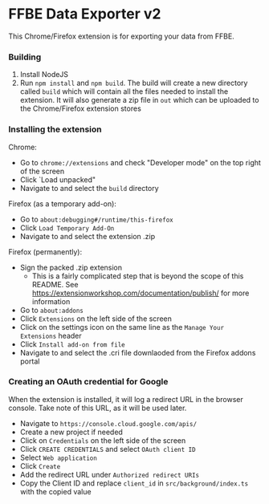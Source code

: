 # FFBE Data Exporter v2

This Chrome/Firefox extension is for exporting your data from FFBE.

### Building

1. Install NodeJS
2. Run `npm install` and `npm build`. The build will create a new directory called `build` which will contain all the files needed to install the extension. It will also generate a zip file in `out` which can be uploaded to the Chrome/Firefox extension stores

### Installing the extension

Chrome:

- Go to `chrome://extensions` and check "Developer mode" on the top right of the screen
- Click `Load unpacked"
- Navigate to and select the `build` directory

Firefox (as a temporary add-on):
- Go to `about:debugging#/runtime/this-firefox`
- Click `Load Temporary Add-On`
- Navigate to and select the extension .zip

Firefox (permanently):
- Sign the packed .zip extension
  - This is a fairly complicated step that is beyond the scope of this README. See https://extensionworkshop.com/documentation/publish/ for more information
- Go to `about:addons`
- Click `Extensions` on the left side of the screen
- Click on the settings icon on the same line as the `Manage Your Extensions` header
- Click `Install add-on from file`
- Navigate to and select the .cri file downlaoded from the Firefox addons portal

### Creating an OAuth credential for Google

When the extension is installed, it will log a redirect URL in the browser console. Take note of this URL, as it will be used later.

- Navigate to `https://console.cloud.google.com/apis/`
- Create a new project if needed
- Click on `Credentials` on the left side of the screen
- Click `CREATE CREDENTIALS` and select `OAuth client ID`
- Select `Web application`
- Click `Create`
- Add the redirect URL under `Authorized redirect URIs`
- Copy the Client ID and replace `client_id` in `src/background/index.ts` with the copied value
